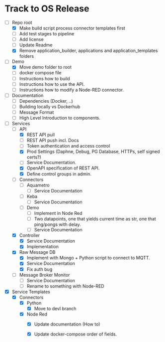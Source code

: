 # Track to OS Release

* [ ] Repo root
  * [x] Make build script process connector templates first
  * [ ] Add test stages to pipeline
  * [ ] Add license
  * [ ] Update Readme
  * [x] Remove application_builder, applications and application_templates folders
* [ ] Demo
  * [x] Move demo folder to root
  * [ ] docker compose file
  * [ ] Instructions how to build
  * [ ] Instructions how to use the API.
  * [ ] Instructions how to modify a Node-RED connector.
* [ ] Documentation
  * [ ] Dependencies (Docker, ..)
  * [ ] Building locally vs Dockerhub
  * [ ] Message Format
  * [ ] High Level Introduction to components.
* [ ] Services
  * [ ] API
    * [x] REST API pull
    * [ ] REST API push incl. Docs
    * [ ] Token authentication and access control
    * [x] Prod Settings (Daphne, Debug, PG Database, HTTPs, self signed certs?)
    * [ ] Service Documentation.
    * [x] OpenAPI specification of REST API.
    * [x] Define control groups in admin.
  * [ ] Connectors
    * [ ] Aquametro
      * [ ] Service Documentation
    * [ ] Keba
      * [ ] Service Documentation
    * [ ] Demo
      * [ ] Implement in Node Red
      * [ ] Two datapoints, one that yields current time as str, one that ping/pongs with delay.
      * [ ] Service Documentation
  * [x] Controller
    * [x] Service Documentation
    * [x] Implementation
  * [x] Raw Message DB
    * [x] Implement with Mongo + Python script to connect to MQTT.
    * [x] Service Documentation
    * [x] Fix auth bug
  * [ ] Message Broker Monitor
    * [ ] Service Documentation
    * [ ] Rename to something with Node-RED
* [x] Service Templates
  * [x] Connectors
    * [x] Python
      * [x] Move to devl branch
    * [x] Node Red
      * [x] Update documentation (How to)
      * [x] Update docker-compose order of fields.

